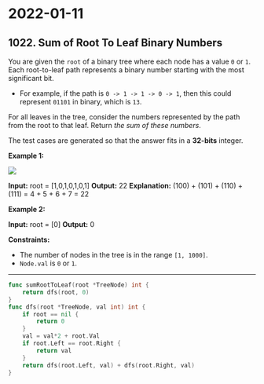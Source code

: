 # 2022-01-11

## 1022. Sum of Root To Leaf Binary Numbers

You are given the `root` of a binary tree where each node has a value `0` or `1`. Each root-to-leaf path represents a binary number starting with the most significant bit.

- For example, if the path is `0 -> 1 -> 1 -> 0 -> 1`, then this could represent `01101` in binary, which is `13`.

For all leaves in the tree, consider the numbers represented by the path from the root to that leaf. Return _the sum of these numbers_.

The test cases are generated so that the answer fits in a **32-bits** integer.

**Example 1:**

![ ](https://assets.leetcode.com/uploads/2019/04/04/sum-of-root-to-leaf-binary-numbers.png)

**Input:** root = \[1,0,1,0,1,0,1\]
**Output:** 22
**Explanation:** (100) + (101) + (110) + (111) = 4 + 5 + 6 + 7 = 22

**Example 2:**

**Input:** root = \[0\]
**Output:** 0

**Constraints:**

- The number of nodes in the tree is in the range `[1, 1000]`.
- `Node.val` is `0` or `1`.

---

```go
func sumRootToLeaf(root *TreeNode) int {
    return dfs(root, 0)
}
func dfs(root *TreeNode, val int) int {
    if root == nil {
        return 0
    }
    val = val*2 + root.Val
    if root.Left == root.Right {
        return val
    }
    return dfs(root.Left, val) + dfs(root.Right, val)
}

```
